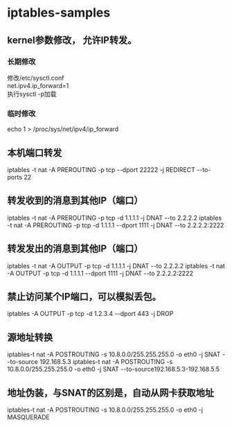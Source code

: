 # iptables-samples

## kernel参数修改， 允许IP转发。
### 长期修改
修改/etc/sysctl.conf  
net.ipv4.ip_forward=1  
执行sysctl -p加载
### 临时修改
echo 1 > /proc/sys/net/ipv4/ip_forward

## 本机端口转发
iptables -t nat -A PREROUTING -p tcp --dport 22222  -j REDIRECT --to-ports 22

## 转发收到的消息到其他IP（端口）
iptables -t nat -A PREROUTING -p tcp -d 1.1.1.1 -j DNAT --to 2.2.2.2
iptables -t nat -A PREROUTING -p tcp -d 1.1.1.1 --dport 1111 -j DNAT --to 2.2.2.2:2222

## 转发发出的消息到其他IP（端口）
iptables -t nat -A OUTPUT -p tcp -d 1.1.1.1 -j DNAT --to 2.2.2.2
iptables -t nat -A OUTPUT -p tcp -d 1.1.1.1 --dport 1111 -j DNAT --to 2.2.2.2:2222

## 禁止访问某个IP端口，可以模拟丢包。
iptables -A OUTPUT -p tcp -d 1.2.3.4 --dport 443 -j DROP

## 源地址转换
iptables-t nat -A POSTROUTING -s 10.8.0.0/255.255.255.0 -o eth0 -j SNAT --to-source 192.168.5.3
iptables-t nat -A POSTROUTING -s 10.8.0.0/255.255.255.0 -o eth0 -j SNAT --to-source192.168.5.3-192.168.5.5

## 地址伪装，与SNAT的区别是，自动从网卡获取地址
iptables-t nat -A POSTROUTING -s 10.8.0.0/255.255.255.0 -o eth0 -j MASQUERADE
